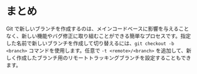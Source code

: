 # まとめ

Git で新しいブランチを作成するのは、メインコードベースに影響を与えることなく、新しい機能やバグ修正に取り組むことができる簡単なプロセスです。指定した名前で新しいブランチを作成して切り替えるには、`git checkout -b <branch>` コマンドを使用します。任意で `-t <remote>/<branch>` を追加して、新しく作成したブランチ用のリモートトラッキングブランチを設定することもできます。
